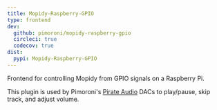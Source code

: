 ```yaml
---
title: Mopidy-Raspberry-GPIO
type: frontend
dev:
  github: pimoroni/mopidy-raspberry-gpio
  circleci: true
  codecov: true
dist:
  pypi: Mopidy-Raspberry-GPIO
---
```


Frontend for controlling Mopidy from GPIO signals on a Raspberry Pi.

This plugin is used by Pimoroni's
[Pirate Audio](https://shop.pimoroni.com/collections/pirate-audio) DACs
to play/pause, skip track, and adjust volume.
